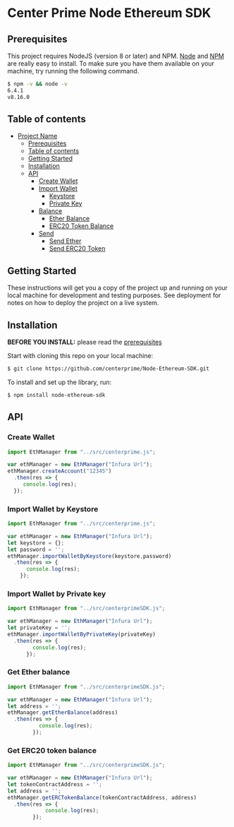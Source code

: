 # Center Prime Node Ethereum SDK

## Prerequisites

This project requires NodeJS (version 8 or later) and NPM.
[Node](http://nodejs.org/) and [NPM](https://npmjs.org/) are really easy to install.
To make sure you have them available on your machine,
try running the following command.

```sh
$ npm -v && node -v
6.4.1
v8.16.0
```

## Table of contents

- [Project Name](#project-name)
  - [Prerequisites](#prerequisites)
  - [Table of contents](#table-of-contents)
  - [Getting Started](#getting-started)
  - [Installation](#installation)
  - [API](#api)
    - [Create Wallet](#createwallet)
    - [Import Wallet](#importwallet)
      - [Keystore](#keystore)
      - [Private Key](#keystore)
    - [Balance](#balance)
      - [Ether Balance](#etherbalance)
      - [ERC20 Token Balance](#erc20tokenbalance)
    - [Send](#send)
      - [Send Ether](#sendether)
      - [Send ERC20 Token](#senderc20token)

## Getting Started

These instructions will get you a copy of the project up and running on your local machine for development and testing purposes. See deployment for notes on how to deploy the project on a live system.

## Installation

**BEFORE YOU INSTALL:** please read the [prerequisites](#prerequisites)

Start with cloning this repo on your local machine:

```sh
$ git clone https://github.com/centerprime/Node-Ethereum-SDK.git
```

To install and set up the library, run:

```sh
$ npm install node-ethereum-sdk
```

## API

### Create Wallet

```js
import EthManager from "../src/centerprime.js";

var ethManager = new EthManager("Infura Url");
ethManager.createAccount("12345")
  .then(res => {
     console.log(res);
  });
```


### Import Wallet by Keystore

```js
import EthManager from "../src/centerprime.js";

var ethManager = new EthManager("Infura Url");
let keystore = {};
let password = '';
ethManager.importWalletByKeystore(keystore,password)
  .then(res => {
      console.log(res);
    });
```

### Import Wallet by Private key

```js
import EthManager from "../src/centerprimeSDK.js";

var ethManager = new EthManager("Infura Url");
let privateKey = '';
ethManager.importWalletByPrivateKey(privateKey)
  .then(res => {
        console.log(res);
      });
```

### Get Ether balance

```js
import EthManager from "../src/centerprimeSDK.js";

var ethManager = new EthManager("Infura Url");
let address = '';
ethManager.getEtherBalance(address)
  .then(res => {
          console.log(res);
        });
```


### Get ERC20 token balance

```js
import EthManager from "../src/centerprimeSDK.js";

var ethManager = new EthManager("Infura Url");
let tokenContractAddress = '';
let address = '';
ethManager.getERCTokenBalance(tokenContractAddress, address)
  .then(res => {
            console.log(res);
        });
```
